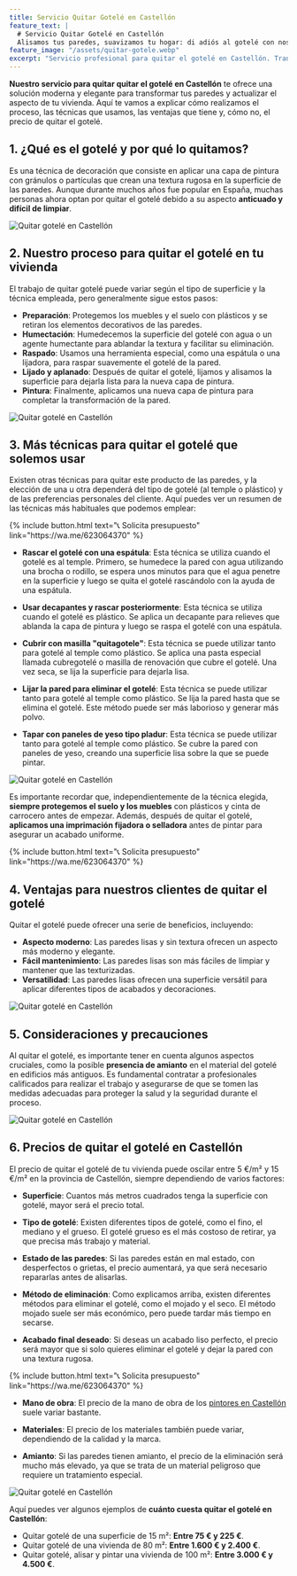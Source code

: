 ```yaml
---
title: Servicio Quitar Gotelé en Castellón
feature_text: |
  # Servicio Quitar Gotelé en Castellón
  Alisamos tus paredes, suavizamos tu hogar: di adiós al gotelé con nosotros.
feature_image: "/assets/quitar-gotele.webp"
excerpt: "Servicio profesional para quitar el gotelé en Castellón. Transforma tu hogar en un lienzo liso y moderno. Moderniza con nosotros tus paredes."
---
```


**Nuestro servicio para quitar quitar el gotelé en Castellón** te ofrece una solución moderna y elegante para transformar tus paredes y actualizar el aspecto de tu vivienda. Aquí te vamos a explicar cómo realizamos el proceso, las técnicas que usamos, las ventajas que tiene y, cómo no, el precio de quitar el gotelé.

## 1. ¿Qué es el gotelé y por qué lo quitamos?
Es una técnica de decoración que consiste en aplicar una capa de pintura con gránulos o partículas que crean una textura rugosa en la superficie de las paredes. Aunque durante muchos años fue popular en España, muchas personas ahora optan por quitar el gotelé debido a su aspecto **anticuado y difícil de limpiar**.

<img src="/assets/quitar gotele en castellon 1.webp" alt="Quitar gotelé en Castellón" class="center2">

## 2. Nuestro proceso para quitar el gotelé en tu vivienda
El trabajo de quitar gotelé puede variar según el tipo de superficie y la técnica empleada, pero generalmente sigue estos pasos:
   - **Preparación**: Protegemos los muebles y el suelo con plásticos y se retiran los elementos decorativos de las paredes.
   - **Humectación**: Humedecemos la superficie del gotelé con agua o un agente humectante para ablandar la textura y facilitar su eliminación.
   - **Raspado**: Usamos una herramienta especial, como una espátula o una lijadora, para raspar suavemente el gotelé de la pared.
   - **Lijado y aplanado**: Después de quitar el gotelé, lijamos y alisamos la superficie para dejarla lista para la nueva capa de pintura.
   - **Pintura**: Finalmente, aplicamos una nueva capa de pintura para completar la transformación de la pared.

<img src="/assets/quitar gotele en castellon 2.webp" alt="Quitar gotelé en Castellón" class="center2">

## 3. Más técnicas para quitar el gotelé que solemos usar
Existen otras técnicas para quitar este producto de las paredes, y la elección de una u otra dependerá del tipo de gotelé (al temple o plástico) y de las preferencias personales del cliente. Aquí puedes ver un resumen de las técnicas más habituales que podemos emplear:

<div class="center2">
{% include button.html text="📞 Solicita presupuesto" link="https://wa.me/623064370" %}
</div>

- **Rascar el gotelé con una espátula**: Esta técnica se utiliza cuando el gotelé es al temple. Primero, se humedece la pared con agua utilizando una brocha o rodillo, se espera unos minutos para que el agua penetre en la superficie y luego se quita el gotelé rascándolo con la ayuda de una espátula.

- **Usar decapantes y rascar posteriormente**: Esta técnica se utiliza cuando el gotelé es plástico. Se aplica un decapante para relieves que ablanda la capa de pintura y luego se raspa el gotelé con una espátula.

- **Cubrir con masilla "quitagotele"**: Esta técnica se puede utilizar tanto para gotelé al temple como plástico. Se aplica una pasta especial llamada cubregotelé o masilla de renovación que cubre el gotelé. Una vez seca, se lija la superficie para dejarla lisa.

- **Lijar la pared para eliminar el gotelé**: Esta técnica se puede utilizar tanto para gotelé al temple como plástico. Se lija la pared hasta que se elimina el gotelé. Este método puede ser más laborioso y generar más polvo.

- **Tapar con paneles de yeso tipo pladur**: Esta técnica se puede utilizar tanto para gotelé al temple como plástico. Se cubre la pared con paneles de yeso, creando una superficie lisa sobre la que se puede pintar.

<img src="/assets/quitar gotele en castellon 3.webp" alt="Quitar gotelé en Castellón" class="center2">

Es importante recordar que, independientemente de la técnica elegida, **siempre protegemos el suelo y los muebles** con plásticos y cinta de carrocero antes de empezar. Además, después de quitar el gotelé, **aplicamos una imprimación fijadora o selladora** antes de pintar para asegurar un acabado uniforme.

<div class="center2">
{% include button.html text="📞 Solicita presupuesto" link="https://wa.me/623064370" %}
</div>

## 4. Ventajas para nuestros clientes de quitar el gotelé
Quitar el gotelé puede ofrecer una serie de beneficios, incluyendo:
   - **Aspecto moderno**: Las paredes lisas y sin textura ofrecen un aspecto más moderno y elegante.
   - **Fácil mantenimiento**: Las paredes lisas son más fáciles de limpiar y mantener que las texturizadas.
   - **Versatilidad**: Las paredes lisas ofrecen una superficie versátil para aplicar diferentes tipos de acabados y decoraciones.

<img src="/assets/quitar gotele en castellon 4.webp" alt="Quitar gotelé en Castellón" class="center2">

## 5. Consideraciones y precauciones
Al quitar el gotelé, es importante tener en cuenta algunos aspectos cruciales, como la posible **presencia de amianto** en el material del gotelé en edificios más antiguos. Es fundamental contratar a profesionales calificados para realizar el trabajo y asegurarse de que se tomen las medidas adecuadas para proteger la salud y la seguridad durante el proceso.

<img src="/assets/quitar gotele en castellon 5.webp" alt="Quitar gotelé en Castellón" class="center2">

## 6. Precios de quitar el gotelé en Castellón
El precio de quitar el gotelé de tu vivienda puede oscilar entre 5 €/m² y 15 €/m² en la provincia de Castellón, siempre dependiendo de varios factores:

- **Superficie**: Cuantos más metros cuadrados tenga la superficie con gotelé, mayor será el precio total.

- **Tipo de gotelé**: Existen diferentes tipos de gotelé, como el fino, el mediano y el grueso. El gotelé grueso es el más costoso de retirar, ya que precisa más trabajo y material.

- **Estado de las paredes**: Si las paredes están en mal estado, con desperfectos o grietas, el precio aumentará, ya que será necesario repararlas antes de alisarlas.

- **Método de eliminación**: Como explicamos arriba, existen diferentes métodos para eliminar el gotelé, como el mojado y el seco. El método mojado suele ser más económico, pero puede tardar más tiempo en secarse.

- **Acabado final deseado**: Si deseas un acabado liso perfecto, el precio será mayor que si solo quieres eliminar el gotelé y dejar la pared con una textura rugosa.

<div class="center2">
{% include button.html text="📞 Solicita presupuesto" link="https://wa.me/623064370" %}
</div>

- **Mano de obra**: El precio de la mano de obra de los [pintores en Castellón](https://pintorencastellon.es) suele variar bastante.

- **Materiales**: El precio de los materiales también puede variar, dependiendo de la calidad y la marca.

- **Amianto**: Si las paredes tienen amianto, el precio de la eliminación será mucho más elevado, ya que se trata de un material peligroso que requiere un tratamiento especial.

<img src="/assets/quitar gotele en castellon 6.webp" alt="Quitar gotelé en Castellón" class="center2">

Aquí puedes ver algunos ejemplos de **cuánto cuesta quitar el gotelé en Castellón**:

- Quitar gotelé de una superficie de 15 m²: **Entre 75 € y 225 €**.
- Quitar gotelé de una vivienda de 80 m²: **Entre 1.600 € y 2.400 €**.
- Quitar gotelé, alisar y pintar una vivienda de 100 m²: **Entre 3.000 € y 4.500 €**.
